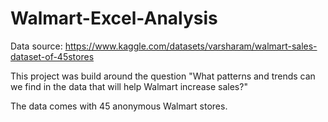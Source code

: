 # Walmart-Excel-Analysis

Data source: https://www.kaggle.com/datasets/varsharam/walmart-sales-dataset-of-45stores

This project was build around the question "What patterns and trends can we find in the data that will help Walmart increase sales?"

The data comes with 45 anonymous Walmart stores. 
